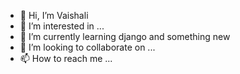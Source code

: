 - 👋 Hi, I’m Vaishali
- 👀 I’m interested in ...
- 🌱 I’m currently learning django and something new
- 💞️ I’m looking to collaborate on ...
- 📫 How to reach me ...

<!---
vaishalik98/vaishalik98 is a ✨ special ✨ repository because its `README.md` (this file) appears on your GitHub profile.
You can click the Preview link to take a look at your changes.
--->
